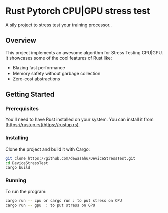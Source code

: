# Rust Pytorch CPU|GPU stress test

A sily project to stress test your training processor..

## Overview

This project implements an awesome algorithm for Stress Testing CPU|GPU. It showcases some of the cool features of Rust like:

- Blazing fast performance
- Memory safety without garbage collection
- Zero-cost abstractions

## Getting Started

### Prerequisites

You'll need to have Rust installed on your system. You can install it from [https://rustup.rs](https://rustup.rs).

### Installing

Clone the project and build it with Cargo:

```bash
git clone https://github.com/dewasahu/DeviceStressTest.git
cd DeviceStressTest
cargo build
```

### Running

To run the program:

```bash
cargo run -- cpu or cargo run : to put stress on CPU
cargo run -- gpu  : to put stress on GPU
```
